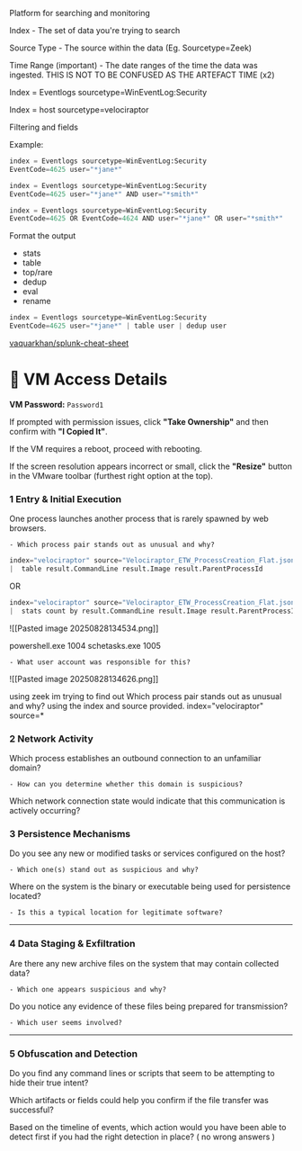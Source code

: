 
Platform for searching and monitoring



Index - The set of data you're trying to search

Source Type - The source within the data (Eg. Sourcetype=Zeek)

Time Range (important) - The date ranges of the time the data was ingested. THIS IS NOT TO BE CONFUSED AS THE ARTEFACT TIME (x2)

Index = Eventlogs sourcetype=WinEventLog:Security

Index = host sourcetype=velociraptor


Filtering and fields

Example:

```python
index = Eventlogs sourcetype=WinEventLog:Security
EventCode=4625 user="*jane*"
```

```python
index = Eventlogs sourcetype=WinEventLog:Security
EventCode=4625 user="*jane*" AND user="*smith*"
```

```python
index = Eventlogs sourcetype=WinEventLog:Security
EventCode=4625 OR EventCode=4624 AND user="*jane*" OR user="*smith*"
```

Format the output

- stats
- table
- top/rare
- dedup
- eval
- rename

```python
index = Eventlogs sourcetype=WinEventLog:Security
EventCode=4625 user="*jane*" | table user | dedup user
```

[vaquarkhan/splunk-cheat-sheet](https://github.com/vaquarkhan/splunk-cheat-sheet)






# 🔐 VM Access Details

**VM Password:** `Password1`

If prompted with permission issues, click **"Take Ownership"** and then confirm with **"I Copied It"**.

If the VM requires a reboot, proceed with rebooting.

If the screen resolution appears incorrect or small, click the **"Resize"** button in the VMware toolbar (furthest right option at the top).



### **1 Entry & Initial Execution**

 One process launches another process that is rarely spawned by web browsers.
    
    - Which process pair stands out as unusual and why?
    
```python
index="velociraptor" source="Velociraptor_ETW_ProcessCreation_Flat.json"
|  table result.CommandLine result.Image result.ParentProcessId
```
OR
```python
index="velociraptor" source="Velociraptor_ETW_ProcessCreation_Flat.json"
|  stats count by result.CommandLine result.Image result.ParentProcessId
```
![[Pasted image 20250828134534.png]]

powershell.exe 1004
schetasks.exe 1005

    
    - What user account was responsible for this?

![[Pasted image 20250828134626.png]]


using zeek im trying to find out Which process pair stands out as unusual and why? using the index and source provided. index="velociraptor" source=*








### **2 Network Activity**

Which process establishes an outbound connection to an unfamiliar domain?
    
    - How can you determine whether this domain is suspicious?
        

 Which network connection state would indicate that this communication is actively occurring?
    






### **3 Persistence Mechanisms**

Do you see any new or modified tasks or services configured on the host?
    
    - Which one(s) stand out as suspicious and why?
        
Where on the system is the binary or executable being used for persistence located?
    
    - Is this a typical location for legitimate software?
        

---

### **4️ Data Staging & Exfiltration**

Are there any new archive files on the system that may contain collected data?
    
    - Which one appears suspicious and why?
        
 Do you notice any evidence of these files being prepared for transmission?
    
    - Which user seems involved?
        


---

### **5️ Obfuscation and Detection**

Do you find any command lines or scripts that seem to be attempting to hide their true intent?
  
Which artifacts or fields could help you confirm if the file transfer was successful?
    
 Based on the timeline of events, which action would you have been able to detect first if you had the right detection in place? ( no wrong answers ) 
